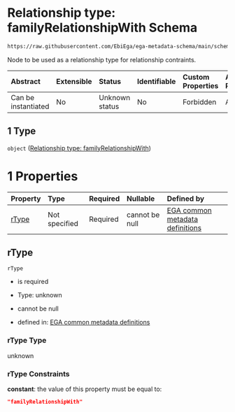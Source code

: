 # Relationship type: familyRelationshipWith Schema

```txt
https://raw.githubusercontent.com/EbiEga/ega-metadata-schema/main/schemas/EGA.policy.json#/properties/policyRelationships/items/allOf/1/anyOf/2/allOf/0/anyOf/1
```

Node to be used as a relationship type for relationship contraints.

| Abstract            | Extensible | Status         | Identifiable | Custom Properties | Additional Properties | Access Restrictions | Defined In                                                                   |
| :------------------ | :--------- | :------------- | :----------- | :---------------- | :-------------------- | :------------------ | :--------------------------------------------------------------------------- |
| Can be instantiated | No         | Unknown status | No           | Forbidden         | Allowed               | none                | [EGA.policy.json\*](../../../schemas/EGA.policy.json "open original schema") |

## 1 Type

`object` ([Relationship type: familyRelationshipWith](ega-12-definitions-relationship-type-familyrelationshipwith.md))

# 1 Properties

| Property        | Type          | Required | Nullable       | Defined by                                                                                                                                                                                                                                                                           |
| :-------------- | :------------ | :------- | :------------- | :----------------------------------------------------------------------------------------------------------------------------------------------------------------------------------------------------------------------------------------------------------------------------------- |
| [rType](#rtype) | Not specified | Required | cannot be null | [EGA common metadata definitions](ega-12-definitions-relationship-type-familyrelationshipwith-properties-rtype.md "https://raw.githubusercontent.com/EbiEga/ega-metadata-schema/main/schemas/EGA.common-definitions.json#/definitions/rTypeFamilyRelationshipWith/properties/rType") |

## rType



`rType`

*   is required

*   Type: unknown

*   cannot be null

*   defined in: [EGA common metadata definitions](ega-12-definitions-relationship-type-familyrelationshipwith-properties-rtype.md "https://raw.githubusercontent.com/EbiEga/ega-metadata-schema/main/schemas/EGA.common-definitions.json#/definitions/rTypeFamilyRelationshipWith/properties/rType")

### rType Type

unknown

### rType Constraints

**constant**: the value of this property must be equal to:

```json
"familyRelationshipWith"
```
